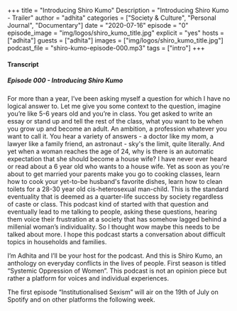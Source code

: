 +++
title = "Introducing Shiro Kumo"
Description = "Introducing Shiro Kumo - Trailer"
author = "adhita"
categories = ["Society & Culture", "Personal Journal", "Documentary"]
date = "2020-07-16"
episode = "0"
episode_image = "img/logos/shiro_kumo_title.jpg"
explicit = "yes"
hosts = ["adhita"]
guests = ["adhita"]
images = ["img/logos/shiro_kumo_title.jpg"]
podcast_file = "shiro-kumo-episode-000.mp3"
tags = ["intro"]
+++

#### Transcript

##### Episode 000 - Introducing Shiro Kumo

For more than a year, I’ve been asking myself a question for which I have no logical answer to. Let me give you some context to the question, imagine you’re like 5-6 years old and you’re in class. You get asked to write an essay or stand up and tell the rest of the class, what you want to be when you grow up and become an adult. An ambition, a profession whatever you want to call it. You hear a variety of answers - a doctor like my mom, a lawyer like a family friend, an astronaut - sky's the limit, quite literally. And yet when a woman reaches the age of 24, why is there is an automatic expectation that she should become a house wife? I have never ever heard or read about a 6 year old who wants to a house wife. Yet as soon as you're about to get married your parents make you go to cooking classes, learn how to cook your yet-to-be husband's favorite dishes, learn how to clean toilets for a 28-30 year old cis-heterosexual man-child. This is the standard eventuality that is deemed as a quarter-life success by society regardless of caste or class. This podcast kind of started with that question and eventually lead to me talking to people, asking these questions, hearing them voice their frustration at a society that has somehow lagged behind a millenial woman’s individuality. So I thought wow maybe this needs to be talked about more. I hope this podcast starts a conversation about difficult topics in households and families.

I’m Adhita and I’ll be your host for the podcast. And this is Shiro Kumo, an anthology on everyday conflicts in the lives of people. First season is titled “Systemic Oppression of Women”. This podcast is not an opinion piece but rather a platform for voices and individual experiences.
 
The first episode “Institutionalised Sexism” will air on the 19th of July on Spotify and on other platforms the following week.
